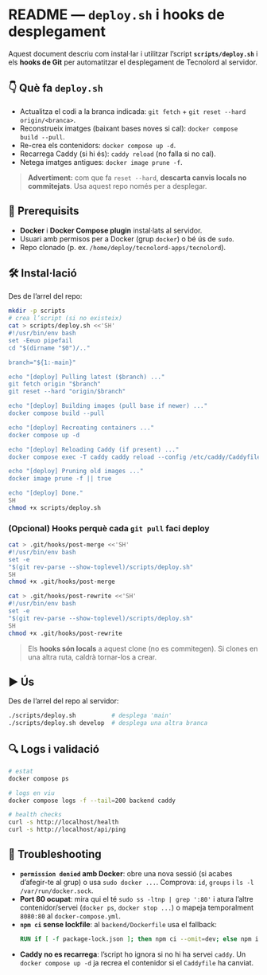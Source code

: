 # README — `deploy.sh` i hooks de desplegament

Aquest document descriu com instal·lar i utilitzar l’script **`scripts/deploy.sh`** i els **hooks de Git** per automatitzar el desplegament de Tecnolord al servidor.

## 👇 Què fa `deploy.sh`
- Actualitza el codi a la branca indicada: `git fetch` + `git reset --hard origin/<branca>`.
- Reconstrueix imatges (baixant bases noves si cal): `docker compose build --pull`.
- Re-crea els contenidors: `docker compose up -d`.
- Recarrega Caddy (si hi és): `caddy reload` (no falla si no cal).
- Netega imatges antigues: `docker image prune -f`.

> **Advertiment:** com que fa `reset --hard`, **descarta canvis locals no commitejats**. Usa aquest repo només per a desplegar.

## 🧩 Prerequisits
- **Docker** i **Docker Compose plugin** instal·lats al servidor.
- Usuari amb permisos per a Docker (grup `docker`) o bé ús de `sudo`.
- Repo clonado (p. ex. `/home/deploy/tecnolord-apps/tecnolord`).

## 🛠️ Instal·lació
Des de l’arrel del repo:
```bash
mkdir -p scripts
# crea l’script (si no existeix)
cat > scripts/deploy.sh <<'SH'
#!/usr/bin/env bash
set -Eeuo pipefail
cd "$(dirname "$0")/.."

branch="${1:-main}"

echo "[deploy] Pulling latest ($branch) ..."
git fetch origin "$branch"
git reset --hard "origin/$branch"

echo "[deploy] Building images (pull base if newer) ..."
docker compose build --pull

echo "[deploy] Recreating containers ..."
docker compose up -d

echo "[deploy] Reloading Caddy (if present) ..."
docker compose exec -T caddy caddy reload --config /etc/caddy/Caddyfile 2>/dev/null || true

echo "[deploy] Pruning old images ..."
docker image prune -f || true

echo "[deploy] Done."
SH
chmod +x scripts/deploy.sh
```

### (Opcional) Hooks perquè cada `git pull` faci deploy
```bash
cat > .git/hooks/post-merge <<'SH'
#!/usr/bin/env bash
set -e
"$(git rev-parse --show-toplevel)/scripts/deploy.sh"
SH
chmod +x .git/hooks/post-merge

cat > .git/hooks/post-rewrite <<'SH'
#!/usr/bin/env bash
set -e
"$(git rev-parse --show-toplevel)/scripts/deploy.sh"
SH
chmod +x .git/hooks/post-rewrite
```
> Els **hooks són locals** a aquest clone (no es commitegen). Si clones en una altra ruta, caldrà tornar-los a crear.

## ▶️ Ús
Des de l’arrel del repo al servidor:
```bash
./scripts/deploy.sh          # desplega 'main'
./scripts/deploy.sh develop  # desplega una altra branca
```

## 🔍 Logs i validació
```bash
# estat
docker compose ps

# logs en viu
docker compose logs -f --tail=200 backend caddy

# health checks
curl -s http://localhost/health
curl -s http://localhost/api/ping
```

## 🧰 Troubleshooting
- **`permission denied` amb Docker**: obre una nova sessió (si acabes d’afegir-te al grup) o usa `sudo docker ...`. Comprova: `id`, `groups` i `ls -l /var/run/docker.sock`.
- **Port 80 ocupat**: mira qui el té `sudo ss -ltnp | grep ':80'` i atura l’altre contenidor/servei (`docker ps`, `docker stop ...`) o mapeja temporalment `8080:80` al `docker-compose.yml`.
- **`npm ci` sense lockfile**: al `backend/Dockerfile` usa el fallback:
  ```dockerfile
  RUN if [ -f package-lock.json ]; then npm ci --omit=dev; else npm install --omit=dev; fi
  ```
- **Caddy no es recarrega**: l’script ho ignora si no hi ha servei `caddy`. Un `docker compose up -d` ja recrea el contenidor si el `Caddyfile` ha canviat.
